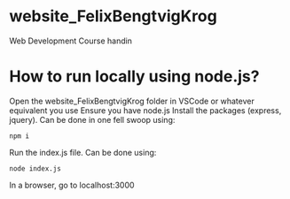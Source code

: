 # website_FelixBengtvigKrog
Web Development Course handin

# How to run locally using node.js?
Open the website_FelixBengtvigKrog folder in VSCode or whatever equivalent you use
Ensure you have node.js
Install the packages (express, jquery). Can be done in one fell swoop using:
```
npm i
```
Run the index.js file. Can be done using:

```
node index.js
```
In a browser, go to localhost:3000
